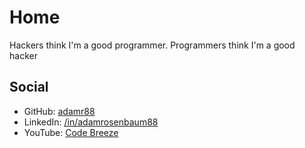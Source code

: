 # Home

Hackers think I'm a good programmer. Programmers think I'm a good hacker

## Social

- GitHub: [adamr88](https://github.com/adamr88)
- LinkedIn: [/in/adamrosenbaum88](https://www.linkedin.com/in/adamrosenbaum88/)
- YouTube: [Code Breeze](https://www.youtube.com/@codebreeze6992)
